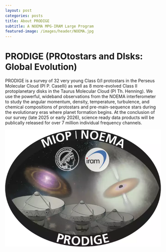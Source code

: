 ```yaml
---
layout: post
categories: posts
title: About PRODIGE
subtitle: A NOEMA MPG-IRAM Large Program
featured-image: /images/header/NOEMA.jpg
---
```

# PRODIGE (PROtostars and DIsks: Global Evolution) 

PRODIGE is a survey of 32 very young Class 0/I protostars in the Perseus Molecular Cloud (PI P. Caselli) as well as 8 more-evolved Class II protoplanetary disks in the Taurus Molecular Cloud (PI Th. Henning).  We use the powerful, wideband observations from the NOEMA interferometer to study the angular momentum, density, temperature, turbulence, and chemical compositions of protostars and pre-main-sequence stars during the evolutionary eras where planet formation begins.  At the conclusion of our survey (late 2025 or early 2026), science ready data products will be publically released for over 7 million individual frequency channels.


<center>
    <div class="photoset-grid-custom" data-layout="213">
        <img src="/images/MIOP-logo.webp">
    </div>
</center>
